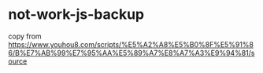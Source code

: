 # not-work-js-backup
copy from  https://www.youhou8.com/scripts/%E5%A2%A8%E5%B0%8F%E5%91%86/B%E7%AB%99%E7%95%AA%E5%89%A7%E8%A7%A3%E9%94%81/source
